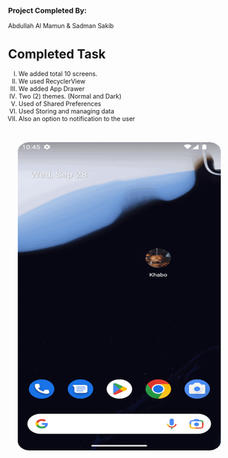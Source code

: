 <h3>Project Completed By:</h3>
Abdullah Al Mamun 
&
Sadman Sakib 

<h1>Completed Task</h1>
<ol type="I">
  <li>We added total 10 screens.</li>
  <li>We used RecyclerView</li>
  <li>We added App Drawer</li>
  <li>Two (2) themes. (Normal and Dark)</li>
  <li>Used of Shared Preferences</li>
  <li>Used Storing and managing data</li>
  <li>Also an option to notification to the user</li>
</ol>
<br>
<p align="center">
  <img width="460" height="700" src="https://github.com/Sad-Sakib/Khabo_Food_App/blob/main/khaboApp.gif">
</p>
